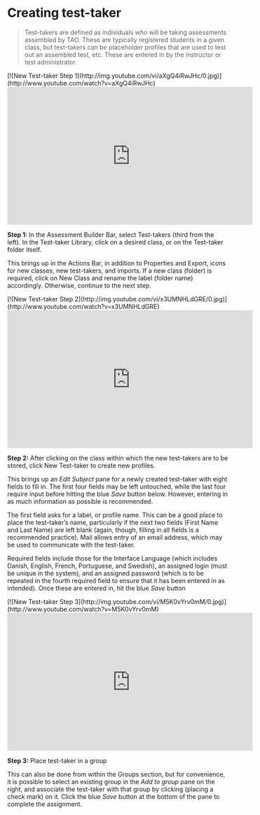 # Creating test-taker

>Test-takers are defined as individuals who will be taking assessments assembled by TAO. These are typically registered students in a given class, but test-takers can be placeholder profiles that are used to test out an assembled test, etc. These are entered in by the instructor or test administrator.

<div class="hidden-video">
[![New Test-taker Step 1](http://img.youtube.com/vi/aXgQ4iRwJHc/0.jpg)](http://www.youtube.com/watch?v=aXgQ4iRwJHc)
</div>

<iframe width="560" height="315" src="https://www.youtube.com/embed/aXgQ4iRwJHc" frameborder="0" allowfullscreen></iframe>

**Step 1:** In the Assessment Builder Bar, select Test-takers (third from the left). In the Test-taker Library, click on a desired class, or on the Test-taker folder itself.

This brings up in the Actions Bar, in addition to Properties and Export, icons for new classes, new test-takers, and imports. If a new class (folder) is required, click on New Class and rename the label (folder name) accordingly. Otherwise, continue to the next step.

<div class="hidden-video">
[![New Test-taker Step 2](http://img.youtube.com/vi/x3UMNHLdGRE/0.jpg)](http://www.youtube.com/watch?v=x3UMNHLdGRE)
</div>

<iframe width="560" height="315" src="https://www.youtube.com/embed/x3UMNHLdGRE" frameborder="0" allowfullscreen></iframe>

**Step 2:** After clicking on the class within which the new test-takers are to be stored, click New Test-taker to create new profiles.

This brings up an *Edit Subject* pane for a newly created test-taker with eight fields to fill in. The first four fields may be left untouched, while the last four require input before hitting the blue *Save* button below. However, entering in as much information as possible is recommended.

The first field asks for a label, or profile name. This can be a good place to place the test-taker’s name, particularly if the next two fields (First Name and Last Name) are left blank (again, though, filling in all fields is a recommended practice). Mail allows entry of an email address, which may be used to communicate with the test-taker. 

Required fields include those for the Interface Language (which includes Danish, English, French, Portuguese, and Swedish), an assigned login (must be unique in the system), and an assigned password (which is to be repeated in the fourth required field to ensure that it has been entered in as intended). Once these are entered in, hit the blue *Save* button

<div class="hidden-video">
[![New Test-taker Step 3](http://img.youtube.com/vi/M5K0vYrv0mM/0.jpg)](http://www.youtube.com/watch?v=M5K0vYrv0mM)
</div>

<iframe width="560" height="315" src="https://www.youtube.com/embed/M5K0vYrv0mM" frameborder="0" allowfullscreen></iframe>

**Step 3:** Place test-taker in a group

This can also be done from within the Groups section, but for convenience, it is possible to select an existing group in the *Add to group* pane on the right, and associate the test-taker with that group by clicking (placing a check mark) on it. Click the blue *Save* button at the bottom of the pane to complete the assignment.
